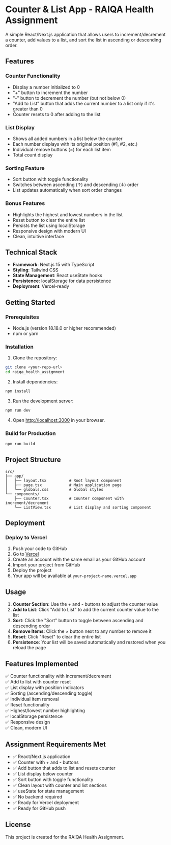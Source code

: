 # Counter & List App - RAIQA Health Assignment

A simple React/Next.js application that allows users to increment/decrement a counter, add values to a list, and sort the list in ascending or descending order.

## Features

### Counter Functionality

- Display a number initialized to 0
- "+" button to increment the number
- "-" button to decrement the number (but not below 0)
- "Add to List" button that adds the current number to a list only if it's greater than 0
- Counter resets to 0 after adding to the list

### List Display

- Shows all added numbers in a list below the counter
- Each number displays with its original position (#1, #2, etc.)
- Individual remove buttons (×) for each list item
- Total count display

### Sorting Feature

- Sort button with toggle functionality
- Switches between ascending (↑) and descending (↓) order
- List updates automatically when sort order changes

### Bonus Features

- Highlights the highest and lowest numbers in the list
- Reset button to clear the entire list
- Persists the list using localStorage
- Responsive design with modern UI
- Clean, intuitive interface

## Technical Stack

- **Framework**: Next.js 15 with TypeScript
- **Styling**: Tailwind CSS
- **State Management**: React useState hooks
- **Persistence**: localStorage for data persistence
- **Deployment**: Vercel-ready

## Getting Started

### Prerequisites

- Node.js (version 18.18.0 or higher recommended)
- npm or yarn

### Installation

1. Clone the repository:

```bash
git clone <your-repo-url>
cd raiqa_health_assignment
```

2. Install dependencies:

```bash
npm install
```

3. Run the development server:

```bash
npm run dev
```

4. Open [http://localhost:3000](http://localhost:3000) in your browser.

### Build for Production

```bash
npm run build
```

## Project Structure

```
src/
├── app/
│   ├── layout.tsx          # Root layout component
│   ├── page.tsx            # Main application page
│   └── globals.css         # Global styles
└── components/
    ├── Counter.tsx         # Counter component with increment/decrement
    └── ListView.tsx        # List display and sorting component
```

## Deployment

### Deploy to Vercel

1. Push your code to GitHub
2. Go to [Vercel](https://vercel.com/new?onboarding=true)
3. Create an account with the same email as your GitHub account
4. Import your project from GitHub
5. Deploy the project
6. Your app will be available at `your-project-name.vercel.app`

## Usage

1. **Counter Section**: Use the + and - buttons to adjust the counter value
2. **Add to List**: Click "Add to List" to add the current counter value to the list
3. **Sort**: Click the "Sort" button to toggle between ascending and descending order
4. **Remove Items**: Click the × button next to any number to remove it
5. **Reset**: Click "Reset" to clear the entire list
6. **Persistence**: Your list will be saved automatically and restored when you reload the page

## Features Implemented

✅ Counter functionality with increment/decrement  
✅ Add to list with counter reset  
✅ List display with position indicators  
✅ Sorting (ascending/descending toggle)  
✅ Individual item removal  
✅ Reset functionality  
✅ Highest/lowest number highlighting  
✅ localStorage persistence  
✅ Responsive design  
✅ Clean, modern UI

## Assignment Requirements Met

- ✅ React/Next.js application
- ✅ Counter with + and - buttons
- ✅ Add button that adds to list and resets counter
- ✅ List display below counter
- ✅ Sort button with toggle functionality
- ✅ Clean layout with counter and list sections
- ✅ useState for state management
- ✅ No backend required
- ✅ Ready for Vercel deployment
- ✅ Ready for GitHub push

## License

This project is created for the RAIQA Health Assignment.

